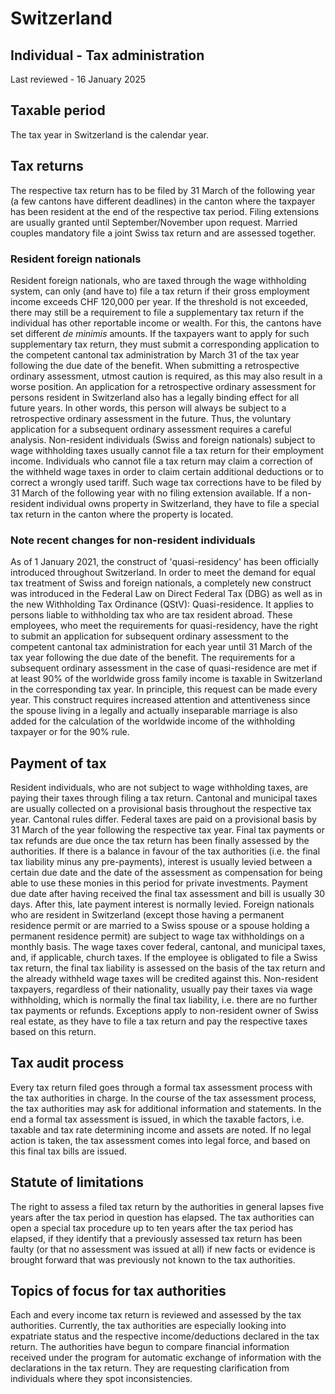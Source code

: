# Switzerland
## Individual - Tax administration
Last reviewed - 16 January 2025
## Taxable period
The tax year in Switzerland is the calendar year.
## Tax returns
The respective tax return has to be filed by 31 March of the following year (a few cantons have different deadlines) in the canton where the taxpayer has been resident at the end of the respective tax period. Filing extensions are usually granted until September/November upon request. Married couples mandatory file a joint Swiss tax return and are assessed together.
### Resident foreign nationals
Resident foreign nationals, who are taxed through the wage withholding system, can only (and have to) file a tax return if their gross employment income exceeds CHF 120,000 per year. If the threshold is not exceeded, there may still be a requirement to file a supplementary tax return if the individual has other reportable income or wealth. For this, the cantons have set different _de minimis_ amounts.
If the taxpayers want to apply for such supplementary tax return, they must submit a corresponding application to the competent cantonal tax administration by March 31 of the tax year following the due date of the benefit.
When submitting a retrospective ordinary assessment, utmost caution is required, as this may also result in a worse position. An application for a retrospective ordinary assessment for persons resident in Switzerland also has a legally binding effect for all future years. In other words, this person will always be subject to a retrospective ordinary assessment in the future. Thus, the voluntary application for a subsequent ordinary assessment requires a careful analysis.
Non-resident individuals (Swiss and foreign nationals) subject to wage withholding taxes usually cannot file a tax return for their employment income. Individuals who cannot file a tax return may claim a correction of the withheld wage taxes in order to claim certain additional deductions or to correct a wrongly used tariff. Such wage tax corrections have to be filed by 31 March of the following year with no filing extension available.
If a non-resident individual owns property in Switzerland, they have to file a special tax return in the canton where the property is located.
### Note recent changes for non-resident individuals
As of 1 January 2021, the construct of 'quasi-residency' has been officially introduced throughout Switzerland.
In order to meet the demand for equal tax treatment of Swiss and foreign nationals, a completely new construct was introduced in the Federal Law on Direct Federal Tax (DBG) as well as in the new Withholding Tax Ordinance (QStV): Quasi-residence. It applies to persons liable to withholding tax who are tax resident abroad. These employees, who meet the requirements for quasi-residency, have the right to submit an application for subsequent ordinary assessment to the competent cantonal tax administration for each year until 31 March of the tax year following the due date of the benefit.
The requirements for a subsequent ordinary assessment in the case of quasi-residence are met if at least 90% of the worldwide gross family income is taxable in Switzerland in the corresponding tax year. In principle, this request can be made every year.
This construct requires increased attention and attentiveness since the spouse living in a legally and actually inseparable marriage is also added for the calculation of the worldwide income of the withholding taxpayer or for the 90% rule.
## Payment of tax
Resident individuals, who are not subject to wage withholding taxes, are paying their taxes through filing a tax return. Cantonal and municipal taxes are usually collected on a provisional basis throughout the respective tax year. Cantonal rules differ. Federal taxes are paid on a provisional basis by 31 March of the year following the respective tax year. Final tax payments or tax refunds are due once the tax return has been finally assessed by the authorities. If there is a balance in favour of the tax authorities (i.e. the final tax liability minus any pre-payments), interest is usually levied between a certain due date and the date of the assessment as compensation for being able to use these monies in this period for private investments. Payment due date after having received the final tax assessment and bill is usually 30 days. After this, late payment interest is normally levied.
Foreign nationals who are resident in Switzerland (except those having a permanent residence permit or are married to a Swiss spouse or a spouse holding a permanent residence permit) are subject to wage tax withholdings on a monthly basis. The wage taxes cover federal, cantonal, and municipal taxes, and, if applicable, church taxes. If the employee is obligated to file a Swiss tax return, the final tax liability is assessed on the basis of the tax return and the already withheld wage taxes will be credited against this.
Non-resident taxpayers, regardless of their nationality, usually pay their taxes via wage withholding, which is normally the final tax liability, i.e. there are no further tax payments or refunds. Exceptions apply to non-resident owner of Swiss real estate, as they have to file a tax return and pay the respective taxes based on this return.
## Tax audit process
Every tax return filed goes through a formal tax assessment process with the tax authorities in charge. In the course of the tax assessment process, the tax authorities may ask for additional information and statements. In the end a formal tax assessment is issued, in which the taxable factors, i.e. taxable and tax rate determining income and assets are noted. If no legal action is taken, the tax assessment comes into legal force, and based on this final tax bills are issued.
## Statute of limitations
The right to assess a filed tax return by the authorities in general lapses five years after the tax period in question has elapsed. The tax authorities can open a special tax procedure up to ten years after the tax period has elapsed, if they identify that a previously assessed tax return has been faulty (or that no assessment was issued at all) if new facts or evidence is brought forward that was previously not known to the tax authorities.
## Topics of focus for tax authorities
Each and every income tax return is reviewed and assessed by the tax authorities. Currently, the tax authorities are especially looking into expatriate status and the respective income/deductions declared in the tax return.
The authorities have begun to compare financial information received under the program for automatic exchange of information with the declarations in the tax return. They are requesting clarification from individuals where they spot inconsistencies.
